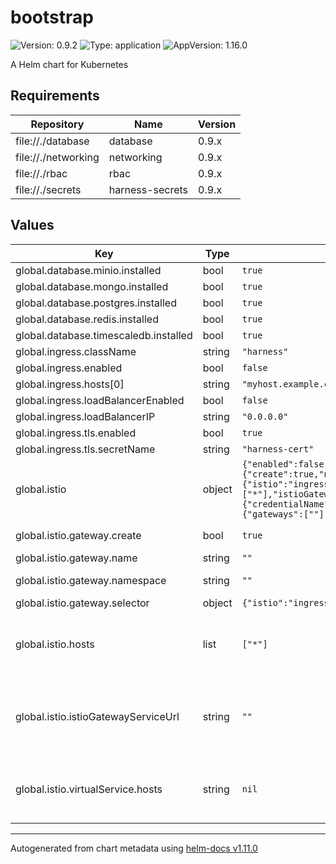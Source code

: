 # bootstrap

![Version: 0.9.2](https://img.shields.io/badge/Version-0.9.2-informational?style=flat-square) ![Type: application](https://img.shields.io/badge/Type-application-informational?style=flat-square) ![AppVersion: 1.16.0](https://img.shields.io/badge/AppVersion-1.16.0-informational?style=flat-square)

A Helm chart for Kubernetes

## Requirements

| Repository | Name | Version |
|------------|------|---------|
| file://./database | database | 0.9.x |
| file://./networking | networking | 0.9.x |
| file://./rbac | rbac | 0.9.x |
| file://./secrets | harness-secrets | 0.9.x |

## Values

| Key | Type | Default | Description |
|-----|------|---------|-------------|
| global.database.minio.installed | bool | `true` |  |
| global.database.mongo.installed | bool | `true` |  |
| global.database.postgres.installed | bool | `true` |  |
| global.database.redis.installed | bool | `true` |  |
| global.database.timescaledb.installed | bool | `true` |  |
| global.ingress.className | string | `"harness"` |  |
| global.ingress.enabled | bool | `false` |  |
| global.ingress.hosts[0] | string | `"myhost.example.com"` |  |
| global.ingress.loadBalancerEnabled | bool | `false` |  |
| global.ingress.loadBalancerIP | string | `"0.0.0.0"` |  |
| global.ingress.tls.enabled | bool | `true` |  |
| global.ingress.tls.secretName | string | `"harness-cert"` |  |
| global.istio | object | `{"enabled":false,"gateway":{"create":true,"name":"","namespace":"","port":443,"protocol":"HTTPS","selector":{"istio":"ingressgateway"}},"hosts":["*"],"istioGatewayServiceUrl":"","strict":false,"tls":{"credentialName":null,"minProtocolVersion":"TLSV1_2","mode":"SIMPLE"},"virtualService":{"gateways":[""],"hosts":null}}` | Istio Ingress Settings |
| global.istio.gateway.create | bool | `true` | Enable to create istio-system gateway |
| global.istio.gateway.name | string | `""` | override the name of gateway |
| global.istio.gateway.namespace | string | `""` | override the name of namespace to deploy gateway |
| global.istio.gateway.selector | object | `{"istio":"ingressgateway"}` | adds a gateway selector |
| global.istio.hosts | list | `["*"]` | add global.istio.istioGatewayServiceUrl in hosts if global.istio.istioGatewayServiceUrl is not empty. |
| global.istio.istioGatewayServiceUrl | string | `""` | set to istio gateway's k8s service FQDN for internal use case. eg "internal-istio-gateway.istio-system.svc.cluster.local" If not set, internal request routing would happen via global.loadbalancerUrl |
| global.istio.virtualService.hosts | string | `nil` | add global.istio.istioGatewayServiceUrl in hosts if global.istio.istioGatewayServiceUrl is not empty. |

----------------------------------------------
Autogenerated from chart metadata using [helm-docs v1.11.0](https://github.com/norwoodj/helm-docs/releases/v1.11.0)
